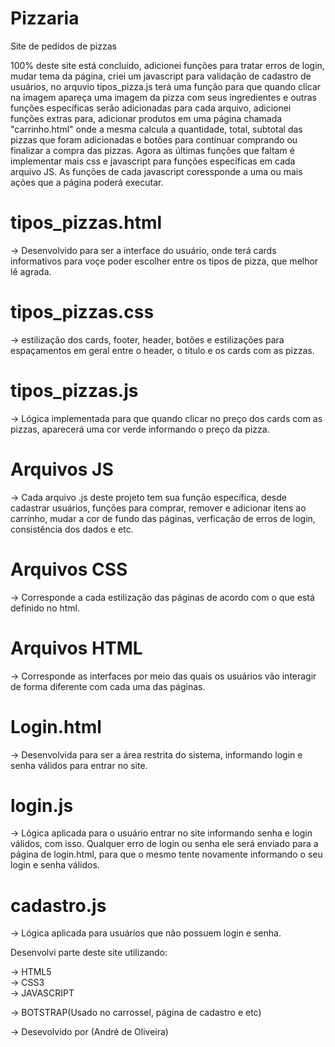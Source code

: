 # Pizzaria

Site de pedidos de pizzas


100% deste site está concluído, adicionei funções para tratar erros de login,
mudar tema da página, criei um javascript para validação de cadastro de usuários, no arquvio tipos_pizza.js terá uma função para que quando clicar na imagem apareça uma imagem da pizza com seus ingredientes e outras funções específicas serão adicionadas para cada arquivo, adicionei funções extras para,
adicionar produtos em uma página chamada "carrinho.html" onde a mesma calcula a quantidade, total, subtotal das pizzas que foram adicionadas e botões para continuar comprando ou
finalizar a compra das pizzas. Agora as últimas funções que faltam é implementar mais css e javascript para funções específicas em cada arquivo JS. As funções de cada javascript coressponde a uma ou mais ações que a página poderá executar.

# tipos_pizzas.html

-> Desenvolvido para ser a interface do usuário, onde terá cards informativos para voçe poder escolher entre os tipos de pizza, que melhor lê agrada.

# tipos_pizzas.css

-> estilização dos cards, footer, header, botões e estilizações para espaçamentos em geral entre o header, o título e os cards com as pizzas.

# tipos_pizzas.js

-> Lógica implementada para que quando clicar no preço dos cards com as pizzas, aparecerá uma cor verde informando o preço da pizza.

# Arquivos JS

-> Cada arquivo .js deste projeto tem sua função específica, desde cadastrar usuários, funções para comprar, remover e adicionar itens ao carrinho, mudar a cor de fundo das páginas, verficação de erros de login, consistência dos dados e etc.

# Arquivos CSS

-> Corresponde a cada estilização das páginas de acordo com o que está definido no html.

# Arquivos HTML

-> Corresponde as interfaces por meio das quais os usuários vão interagir de forma diferente com cada uma das páginas.

# Login.html

-> Desenvolvida para ser a área restrita do sistema, informando login e senha válidos para entrar no site.

# login.js

-> Lógica aplicada para o usuário entrar no site informando senha e login válidos, com isso. Qualquer erro de login ou senha ele será enviado para a página de login.html, para que o mesmo tente novamente informando o seu login e senha válidos.

# cadastro.js

-> Lógica aplicada para usuários que não possuem login e senha.

Desenvolvi parte deste site utilizando:

-> HTML5 <br>
-> CSS3 <br>
-> JAVASCRIPT <br>

-> BOTSTRAP(Usado no carrossel, página de cadastro e etc) <br>

-> Desevolvido por (André de Oliveira)